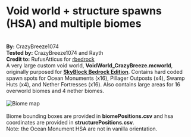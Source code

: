 Void world + structure spawns (HSA) and multiple biomes
================

<br />**By:** CrazyBreeze1074 <br />**Tested by:** CrazyBreeze1074 and
Rayth <br />**Credit to:** RufusAtticus for
[rbedrock](https://github.com/reedacartwright/rbedrock) <br />A very
large custom void world, **VoidWorld\_CrazyBreeze.mcworld**, originally
purposed for **[SkyBlock Bedrock
Edition](https://raythco.uk/downloads/mcworlds/skyblockbe)**. Contains
hard coded spawn spots for Ocean Monuments (x16), Pillager Outposts
(x4), Swamp Huts (x4), and Nether Fortresses (x16). Also contains large
areas for 16 overworld biomes and 4 nether biomes. <br /> <br />![Biome
map](biomesMaps.png) <br /> <br />Biome bounding boxes are provided in
**biomePositions.csv** and hsa coordinates are provided in
**structurePositions.csv**. <br />Note: the Ocean Monument HSA are not
in vanilla orientation.
